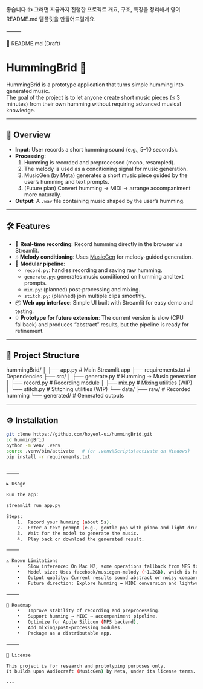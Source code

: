 좋습니다 👍 그러면 지금까지 진행한 프로젝트 개요, 구조, 특징을 정리해서 영어 README.md 템플릿을 만들어드릴게요.

⸻

📄 README.md (Draft)

# HummingBrid 🎵

HummingBrid is a prototype application that turns simple humming into generated music.  
The goal of the project is to let anyone create short music pieces (≤ 3 minutes) from their own humming without requiring advanced musical knowledge.

---

## 🚀 Overview
- **Input**: User records a short humming sound (e.g., 5–10 seconds).
- **Processing**:
  1. Humming is recorded and preprocessed (mono, resampled).
  2. The melody is used as a conditioning signal for music generation.
  3. MusicGen (by Meta) generates a short music piece guided by the user’s humming and text prompts.
  4. (Future plan) Convert humming → MIDI → arrange accompaniment more naturally.
- **Output**: A `.wav` file containing music shaped by the user’s humming.

---

## 🛠 Features
- 🎤 **Real-time recording**: Record humming directly in the browser via Streamlit.
- 🎶 **Melody conditioning**: Uses [MusicGen](https://github.com/facebookresearch/audiocraft) for melody-guided generation.
- 🧩 **Modular pipeline**:
  - `record.py`: handles recording and saving raw humming.
  - `generate.py`: generates music conditioned on humming and text prompts.
  - `mix.py`: (planned) post-processing and mixing.
  - `stitch.py`: (planned) join multiple clips smoothly.
- 📦 **Web app interface**: Simple UI built with Streamlit for easy demo and testing.
- 💡 **Prototype for future extension**: The current version is slow (CPU fallback) and produces “abstract” results, but the pipeline is ready for refinement.

---

## 📂 Project Structure

hummingBrid/
│
├── app.py              # Main Streamlit app
├── requirements.txt    # Dependencies
├── src/
│   ├── generate.py     # Humming → Music generation
│   ├── record.py       # Recording module
│   ├── mix.py          # Mixing utilities (WIP)
│   └── stitch.py       # Stitching utilities (WIP)
└── data/
├── raw/            # Recorded humming
└── generated/      # Generated outputs

---

## ⚙️ Installation
```bash
git clone https://github.com/hoyeol-ui/hummingBrid.git
cd hummingBrid
python -m venv .venv
source .venv/bin/activate   # (or .venv\Scripts\activate on Windows)
pip install -r requirements.txt


⸻

▶️ Usage

Run the app:

streamlit run app.py

Steps:
	1.	Record your humming (about 5s).
	2.	Enter a text prompt (e.g., gentle pop with piano and light drums).
	3.	Wait for the model to generate the music.
	4.	Play back or download the generated result.

⸻

⚠️ Known Limitations
	•	Slow inference: On Mac M2, some operations fallback from MPS to CPU, making generation slower.
	•	Model size: Uses facebook/musicgen-melody (~1.2GB), which is heavy for real-time usage.
	•	Output quality: Current results sound abstract or noisy compared to expectations.
	•	Future direction: Explore humming → MIDI conversion and lightweight models for faster generation.

⸻

📌 Roadmap
	•	Improve stability of recording and preprocessing.
	•	Support humming → MIDI → accompaniment pipeline.
	•	Optimize for Apple Silicon (MPS backend).
	•	Add mixing/post-processing modules.
	•	Package as a distributable app.

⸻

📜 License

This project is for research and prototyping purposes only.
It builds upon Audiocraft (MusicGen) by Meta, under its license terms.

---
